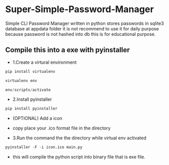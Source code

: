 # Super-Simple-Password-Manager
Simple CLI Password Manager written in python stores passwords in sqlite3 database at appdata folder
it is not recommend to use it for daily purpose because password is not hashed into db this is for educational purpose.

## Compile this into a exe with pyinstaller
- 1.Create a virtural environment 
```python
pip install virtualenv

virtualenv env

env/scripts/activate
```

- 2.Install pyinstaller
```python
pip install pyinstaller
```

- (OPTIONAL) Add a icon 
- copy place your .ico format file in the directory

- 3.Run the command the the directory while virtual env activated
```python
pyinstaller -F -i icon.ico main.py
```
- this will compile the python script into binary file that is exe file.